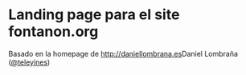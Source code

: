 Landing page para el site fontanon.org
======================================

Basado en la homepage de <http://daniellombrana.es>Daniel Lombraña</a> (<a href="http://twitter.com/teleyinex">@teleyines</a>)
